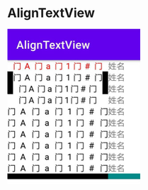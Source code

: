 # AlignTextView
![效果图](https://github.com/zizikoth/AlignTextView/blob/master/preview/AlignTextView.jpg)
